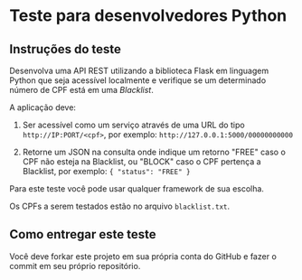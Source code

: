 # Teste para desenvolvedores Python

Instruções do teste
------

Desenvolva uma API REST utilizando a biblioteca Flask em linguagem Python que seja acessível localmente e verifique se um determinado número de CPF está em uma        *Blacklist*.

A aplicação deve:
 
1. Ser acessível como um serviço através de uma URL do tipo `http://IP:PORT/<cpf>`, por exemplo:
`http://127.0.0.1:5000/00000000000`


2. Retorne um JSON na consulta onde indique um retorno "FREE" caso o CPF não esteja na Blacklist, ou "BLOCK" caso o CPF pertença a Blacklist, por exemplo:
`{
"status": "FREE"
}
`
 

Para este teste você pode usar qualquer framework de sua escolha.

Os CPFs a serem testados estão no arquivo `blacklist.txt`.


Como entregar este teste
-----

Você deve forkar este projeto em sua própria conta do GitHub e fazer o commit em seu próprio repositório.
